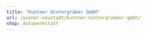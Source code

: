 ```yaml
---
title: "Kuntner Hintergräber GmbH"
url: /wiener-neustadt/kuntner-hintergraeber-gmbh/
shop: Autowerkstatt
---
```

